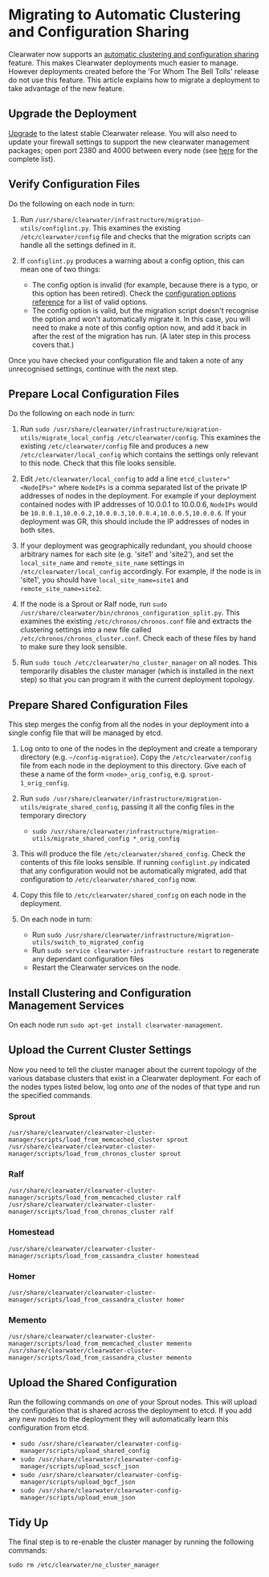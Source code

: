 # Migrating to Automatic Clustering and Configuration Sharing

Clearwater now supports an [automatic clustering and configuration sharing](Automatic_Clustering_Config_Sharing) feature. This makes Clearwater deployments much easier to manage. However deployments created before the 'For Whom The Bell Tolls' release do not use this feature. This article explains how to migrate a deployment to take advantage of the new feature.

## Upgrade the Deployment

[Upgrade](Upgrading_a_Clearwater_deployment) to the latest stable Clearwater release. You will also need to update your firewall settings to support the new clearwater management packages; open port 2380 and 4000 between every node (see [here](http://clearwater.readthedocs.org/en/latest/Clearwater_IP_Port_Usage/index.html) for the complete list). 

## Verify Configuration Files

Do the following on each node in turn:

1.  Run `/usr/share/clearwater/infrastructure/migration-utils/configlint.py`. This examines the existing `/etc/clearwater/config` file and checks that the migration scripts can handle all the settings defined in it.

2.  If `configlint.py` produces a warning about a config option, this can mean one of two things:
    * The config option is invalid (for example, because there is a typo, or this option has been retired). Check the [configuration options reference](Clearwater_Configuration_Options_Reference.md) for a list of valid options.
    * The config option is valid, but the migration script doesn't recognise the option and won't automatically migrate it. In this case, you will need to make a note of this config option now, and add it back in after the rest of the migration has run. (A later step in this process covers that.)

Once you have checked your configuration file and taken a note of any unrecognised settings, continue with the next step.

## Prepare Local Configuration Files

Do the following on each node in turn:

1.  Run `sudo /usr/share/clearwater/infrastructure/migration-utils/migrate_local_config /etc/clearwater/config`. This examines the existing `/etc/clearwater/config` file and produces a new `/etc/clearwater/local_config` which contains the settings only relevant to this node. Check that this file looks sensible.

2.  Edit `/etc/clearwater/local_config` to add a line `etcd_cluster="<NodeIPs>"` where `NodeIPs` is a comma separated list of the private IP addresses of nodes in the deployment. For example if your deployment contained nodes with IP addresses of 10.0.0.1 to 10.0.0.6, `NodeIPs` would be `10.0.0.1,10.0.0.2,10.0.0.3,10.0.0.4,10.0.0.5,10.0.0.6`. If your deployment was GR, this should include the IP addresses of nodes in both sites.

3. If your deployment was geographically redundant, you should choose arbitrary names for each site (e.g. 'site1' and 'site2'), and set the `local_site_name` and `remote_site_name` settings in `/etc/clearwater/local_config` accordingly. For example, if the node is in 'site1', you should have  `local_site_name=site1` and `remote_site_name=site2`.

4.  If the node is a Sprout or Ralf node, run `sudo /usr/share/clearwater/bin/chronos_configuration_split.py`. This examines the existing `/etc/chronos/chronos.conf` file and extracts the clustering settings into a new file called `/etc/chronos/chronos_cluster.conf`. Check each of these files by hand to make sure they look sensible.

5.  Run `sudo touch /etc/clearwater/no_cluster_manager` on all nodes. This temporarily disables the cluster manager (which is installed in the next step) so that you can program it with the current deployment topology.

## Prepare Shared Configuration Files

This step merges the config from all the nodes in your deployment into a single config file that will be managed by etcd.

1.  Log onto to one of the nodes in the deployment and create a temporary directory (e.g. `~/config-migration`). Copy the `/etc/clearwater/config` file from each node in the deployment to this directory. Give each of these a name of the form `<node>_orig_config`, e.g. `sprout-1_orig_config`.

2.  Run `sudo /usr/share/clearwater/infrastructure/migration-utils/migrate_shared_config`, passing it all the config files in the temporary directory

    * `sudo /usr/share/clearwater/infrastructure/migration-utils/migrate_shared_config *_orig_config`

3.  This will produce the file `/etc/clearwater/shared_config`. Check the contents of this file looks sensible. If running `configlint.py` indicated that any configuration would not be automatically migrated, add that configuration to `/etc/clearwater/shared_config` now.

4.  Copy this file to `/etc/clearwater/shared_config` on each node in the deployment.

5.  On each node in turn:

    * Run `sudo /usr/share/clearwater/infrastructure/migration-utils/switch_to_migrated_config`
    * Run `sudo service clearwater-infrastructure restart` to regenerate any dependant configuration files
    * Restart the Clearwater services on the node.

## Install Clustering and Configuration Management Services

On each node run `sudo apt-get install clearwater-management`.

## Upload the Current Cluster Settings

Now you need to tell the cluster manager about the current topology of the various database clusters that exist in a Clearwater deployment. For each of the nodes types listed below, log onto *one* of the nodes of that type and run the specified commands.

### Sprout

    /usr/share/clearwater/clearwater-cluster-manager/scripts/load_from_memcached_cluster sprout
    /usr/share/clearwater/clearwater-cluster-manager/scripts/load_from_chronos_cluster sprout

### Ralf

    /usr/share/clearwater/clearwater-cluster-manager/scripts/load_from_memcached_cluster ralf
    /usr/share/clearwater/clearwater-cluster-manager/scripts/load_from_chronos_cluster ralf

### Homestead

    /usr/share/clearwater/clearwater-cluster-manager/scripts/load_from_cassandra_cluster homestead

### Homer

    /usr/share/clearwater/clearwater-cluster-manager/scripts/load_from_cassandra_cluster homer

### Memento

    /usr/share/clearwater/clearwater-cluster-manager/scripts/load_from_memcached_cluster memento
    /usr/share/clearwater/clearwater-cluster-manager/scripts/load_from_cassandra_cluster memento

## Upload the Shared Configuration

Run the following commands on *one* of your Sprout nodes. This will upload the configuration that is shared across the deployment to etcd. If you add any new nodes to the deployment they will automatically learn this configuration from etcd.

* `sudo /usr/share/clearwater/clearwater-config-manager/scripts/upload_shared_config`
* `sudo /usr/share/clearwater/clearwater-config-manager/scripts/upload_scscf_json`
* `sudo /usr/share/clearwater/clearwater-config-manager/scripts/upload_bgcf_json`
* `sudo /usr/share/clearwater/clearwater-config-manager/scripts/upload_enum_json`

## Tidy Up

The final step is to re-enable the cluster manager by running the following commands:

    sudo rm /etc/clearwater/no_cluster_manager
